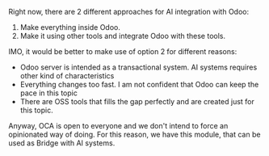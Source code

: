 Right now, there are 2 different approaches for AI integration with Odoo:

1. Make everything inside Odoo.
2. Make it using other tools and integrate Odoo with these tools.

IMO, it would be better to make use of option 2 for different reasons:

- Odoo server is intended as a transactional system. AI systems requires other kind of characteristics
- Everything changes too fast. I am not confident that Odoo can keep the pace in this topic
- There are OSS tools that fills the gap perfectly and are created just for this topic.

Anyway, OCA is open to everyone and we don't intend to force an opinionated way of doing. For this reason, we have this module, that can be used as Bridge with AI systems.
